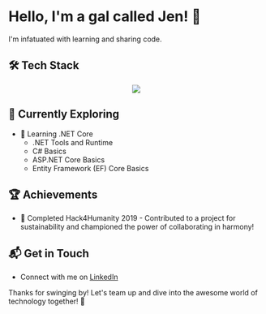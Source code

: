 # Hello, I'm a gal called Jen! 👋

I'm infatuated with learning and sharing code.

<!-- ![agalcalledjen's Stats](https://github-readme-stats.vercel.app/api?username=agalcalledjen&theme=vue-dark&show_icons=true&hide_border=true&count_private=true) 

## 👩🏻‍💻 About Me

- 🔭 I'm looking to collaborate on software engineering opportunities. -->

## 🛠️ Tech Stack
<p align="center">
  <a href="https://skillicons.dev">
    <img src="https://skillicons.dev/icons?i=html,css,sass,js,jquery,php,git,github,react,tailwind" />
  </a>
</p>

## 🌱 Currently Exploring

<!--
- 🚀 Learning GreenSock Animation Platform (GSAP)
  - Exploring the ins and outs of animation basics.
  - Building scroll-driven animations to animate existing CSS animations.
  - Diving into SVG animations for its benefits of being lightweight and fast-loading.
-->
- 🚀 Learning .NET Core
  - .NET Tools and Runtime
  - C# Basics
  - ASP.NET Core Basics
  - Entity Framework (EF) Core Basics   

 ## 🏆 Achievements

- 🌟 Completed Hack4Humanity 2019 - Contributed to a project for sustainability and championed the power of collaborating in harmony!

## 📬 Get in Touch

- Connect with me on [LinkedIn](https://www.linkedin.com/in/agalcalledjen)

Thanks for swinging by! Let's team up and dive into the awesome world of technology together! 🚀
